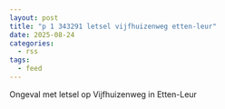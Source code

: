 ```yaml
---
layout: post
title: "p 1 343291 letsel vijfhuizenweg etten-leur"
date: 2025-08-24
categories: 
  - rss
tags: 
  - feed
---
```


Ongeval met letsel op Vijfhuizenweg in Etten-Leur
